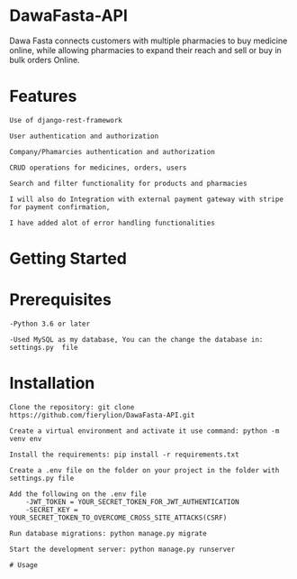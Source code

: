 # DawaFasta-API
Dawa Fasta connects customers with multiple pharmacies to buy medicine online, while allowing pharmacies to expand their reach and sell or buy in bulk orders Online.

# Features

	Use of django-rest-framework
	
	User authentication and authorization
	
	Company/Phamarcies authentication and authorization
	
	CRUD operations for medicines, orders, users
	
	Search and filter functionality for products and pharmacies
	
	I will also do Integration with external payment gateway with stripe for payment confirmation,
	
	I have added alot of error handling functionalities
	
# Getting Started

# Prerequisites

	-Python 3.6 or later
	
	-Used MySQL as my database, You can the change the database in:  settings.py  file

# Installation

	Clone the repository: git clone https://github.com/fierylion/DawaFasta-API.git

	Create a virtual environment and activate it use command: python -m venv env 

	Install the requirements: pip install -r requirements.txt

	Create a .env file on the folder on your project in the folder with settings.py file
	
	Add the following on the .env file
		-JWT_TOKEN = YOUR_SECRET_TOKEN_FOR_JWT_AUTHENTICATION
		-SECRET_KEY = YOUR_SECRET_TOKEN_TO_OVERCOME_CROSS_SITE_ATTACKS(CSRF)
		
	Run database migrations: python manage.py migrate

	Start the development server: python manage.py runserver
	
	# Usage
	
	
	
	
	
